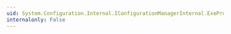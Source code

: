 ```yaml
---
uid: System.Configuration.Internal.IConfigurationManagerInternal.ExeProductName
internalonly: False
---
```

